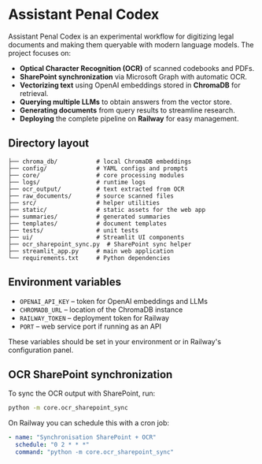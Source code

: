 # Assistant Penal Codex

Assistant Penal Codex is an experimental workflow for digitizing legal documents and making them queryable with modern language models. The project focuses on:

- **Optical Character Recognition (OCR)** of scanned codebooks and PDFs.
- **SharePoint synchronization** via Microsoft Graph with automatic OCR.
- **Vectorizing text** using OpenAI embeddings stored in **ChromaDB** for retrieval.
- **Querying multiple LLMs** to obtain answers from the vector store.
- **Generating documents** from query results to streamline research.
- **Deploying** the complete pipeline on **Railway** for easy management.

## Directory layout

```
├── chroma_db/           # local ChromaDB embeddings
├── config/              # YAML configs and prompts
├── core/                # core processing modules
├── logs/                # runtime logs
├── ocr_output/          # text extracted from OCR
├── raw_documents/       # source scanned files
├── src/                 # helper utilities
├── static/              # static assets for the web app
├── summaries/           # generated summaries
├── templates/           # document templates
├── tests/               # unit tests
├── ui/                  # Streamlit UI components
├── ocr_sharepoint_sync.py  # SharePoint sync helper
├── streamlit_app.py     # main web application
└── requirements.txt     # Python dependencies
```

## Environment variables

- `OPENAI_API_KEY` – token for OpenAI embeddings and LLMs
- `CHROMADB_URL` – location of the ChromaDB instance
- `RAILWAY_TOKEN` – deployment token for Railway
- `PORT` – web service port if running as an API

These variables should be set in your environment or in Railway's configuration panel.


## OCR SharePoint synchronization

To sync the OCR output with SharePoint, run:

```bash
python -m core.ocr_sharepoint_sync
```

On Railway you can schedule this with a cron job:

```yaml
- name: "Synchronisation SharePoint + OCR"
  schedule: "0 2 * * *"
  command: "python -m core.ocr_sharepoint_sync"
```

